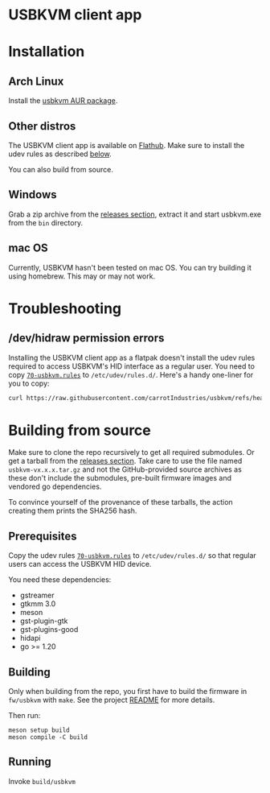 USBKVM client app
=================

# Installation

## Arch Linux

Install the [usbkvm AUR package](https://aur.archlinux.org/packages/usbkvm).

## Other distros

The USBKVM client app is available on [Flathub](https://flathub.org/apps/net.carrotindustries.usbkvm).
Make sure to install the udev rules as described [below](#devhidraw-permission-errors).

You can also build from source.

## Windows

Grab a zip archive from the [releases section](https://github.com/carrotIndustries/usbkvm/releases/), extract it and start usbkvm.exe from the `bin` directory.

## mac OS

Currently, USBKVM hasn't been tested on mac OS. You can try building it using homebrew. This may or may not work.

# Troubleshooting

## /dev/hidraw permission errors

Installing the USBKVM client app as a flatpak doesn't install the udev rules required to access USBKVM's HID interface as a regular user. You need to copy [`70-usbkvm.rules`](70-usbkvm.rules) to `/etc/udev/rules.d/`. Here's a handy one-liner for you to copy:
```bash
curl https://raw.githubusercontent.com/carrotIndustries/usbkvm/refs/heads/main/app/70-usbkvm.rules | sudo tee /etc/udev/rules.d/70-usbkvm.rules
```

# Building from source

Make sure to clone the repo recursively to get all required submodules. Or get a tarball from the [releases section](https://github.com/carrotIndustries/usbkvm/releases/). Take care to use the file named `usbkvm-vx.x.x.tar.gz` and not the GitHub-provided source archives as these don't include the submodules, pre-built firmware images and vendored go dependencies.

To convince yourself of the provenance of these tarballs, the action creating them prints the SHA256 hash.

## Prerequisites

Copy the udev rules [`70-usbkvm.rules`](`70-usbkvm.rules`) to `/etc/udev/rules.d/` so that regular users can access the USBKVM HID device.

You need these dependencies:

 - gstreamer
 - gtkmm 3.0
 - meson
 - gst-plugin-gtk
 - gst-plugins-good
 - hidapi
 - go >= 1.20

## Building

Only when building from the repo, you first have to build the firmware in `fw/usbkvm` with `make`. See the project [README](../README.md#firmware) for more details.

Then run:
```
meson setup build
meson compile -C build
```

## Running

Invoke `build/usbkvm`
